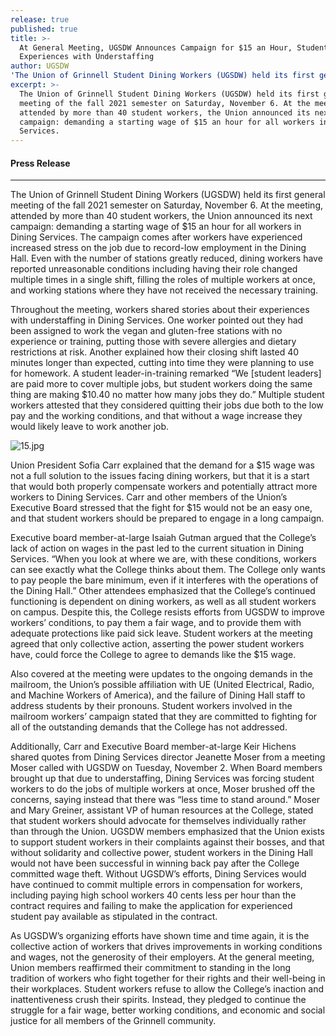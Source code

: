 ```yaml
---
release: true
published: true
title: >-
  At General Meeting, UGSDW Announces Campaign for $15 an Hour, Students Share
  Experiences with Understaffing
author: UGSDW
'The Union of Grinnell Student Dining Workers (UGSDW) held its first general meeting of the fall 2021 semester on Saturday, November 6. At the meeting, attended by more than 40 student workers, the Union announced its next campaign': demanding a starting wage of $15 an hour for all workers in Dining Services.
excerpt: >-
  The Union of Grinnell Student Dining Workers (UGSDW) held its first general
  meeting of the fall 2021 semester on Saturday, November 6. At the meeting,
  attended by more than 40 student workers, the Union announced its next
  campaign: demanding a starting wage of $15 an hour for all workers in Dining
  Services.
---
```

#### Press Release

***

The Union of Grinnell Student Dining Workers (UGSDW) held its first general meeting of the fall 2021 semester on Saturday, November 6. At the meeting, attended by more than 40 student workers, the Union announced its next campaign: demanding a starting wage of $15 an hour for all workers in Dining Services. The campaign comes after workers have experienced increased stress on the job due to record-low employment in the Dining Hall. Even with the number of stations greatly reduced, dining workers have reported unreasonable conditions including having their role changed multiple times in a single shift, filling the roles of multiple workers at once, and working stations where they have not received the necessary training. 


Throughout the meeting, workers shared stories about their experiences with understaffing in Dining Services. One worker pointed out they had been assigned to work the vegan and gluten-free stations with no experience or training, putting those with severe allergies and dietary restrictions at risk. Another explained how their closing shift lasted 40 minutes longer than expected, cutting into time they were planning to use for homework. A student leader-in-training remarked “We [student leaders] are paid more to cover multiple jobs, but student workers doing the same thing are making $10.40 no matter how many jobs they do.” Multiple student workers attested that they considered quitting their jobs due both to the low pay and the working conditions, and that without a wage increase they would likely leave to work another job. 

![15.jpg]({{site.baseurl}}/assets/news/15.jpg)

Union President Sofia Carr explained that the demand for a $15 wage was not a full solution to the issues facing dining workers, but that it is a start that would both properly compensate workers and potentially attract more workers to Dining Services. Carr and other members of the Union’s Executive Board stressed that the fight for $15 would not be an easy one, and that student workers should be prepared to engage in a long campaign. 


Executive board member-at-large Isaiah Gutman argued that the College’s lack of action on wages in the past led to the current situation in Dining Services. “When you look at where we are, with these conditions, workers can see exactly what the College thinks about them. The College only wants to pay people the bare minimum, even if it interferes with the operations of the Dining Hall.” Other attendees emphasized that the College’s continued functioning is dependent on dining workers, as well as all student workers on campus. Despite this, the College resists efforts from UGSDW to improve workers’ conditions, to pay them a fair wage, and to provide them with adequate protections like paid sick leave. Student workers at the meeting agreed that only collective action, asserting the power student workers have, could force the College to agree to demands like the $15 wage.


Also covered at the meeting were updates to the ongoing demands in the mailroom, the Union’s possible affiliation with UE (United Electrical, Radio, and Machine Workers of America), and the failure of Dining Hall staff to address students by their pronouns. Student workers involved in the mailroom workers’ campaign stated that they are committed to fighting for all of the outstanding demands that the College has not addressed. 


Additionally, Carr and Executive Board member-at-large Keir Hichens shared quotes from Dining Services director Jeanette Moser from a meeting Moser called with UGSDW on Tuesday, November 2. When Board members brought up that due to understaffing, Dining Services was forcing student workers to do the jobs of multiple workers at once, Moser brushed off the concerns, saying instead that there was “less time to stand around.” Moser and Mary Greiner, assistant VP of human resources at the College, stated that student workers should advocate for themselves individually rather than through the Union. UGSDW members emphasized that the Union exists to support student workers in their complaints against their bosses, and that without solidarity and collective power, student workers in the Dining Hall would not have been successful in winning back pay after the College committed wage theft. Without UGSDW’s efforts, Dining Services would have continued to commit multiple errors in compensation for workers, including paying high school workers 40 cents less per hour than the contract requires and failing to make the application for experienced student pay available as stipulated in the contract. 


As UGSDW’s organizing efforts have shown time and time again, it is the collective action of workers that drives improvements in working conditions and wages, not the generosity of their employers. At the general meeting, Union members reaffirmed their commitment to standing in the long tradition of workers who fight together for their rights and their well-being in their workplaces. Student workers refuse to allow the College’s inaction and inattentiveness crush their spirits. Instead, they pledged to continue the struggle for a fair wage, better working conditions, and economic and social justice for all members of the Grinnell community.
